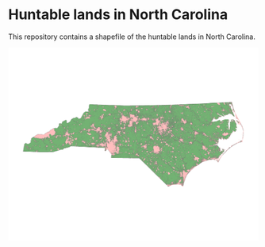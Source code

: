 # Huntable lands in North Carolina
This repository contains a shapefile of the huntable lands in North Carolina. 

![NC Huntable lands](huntable_lands.png)

